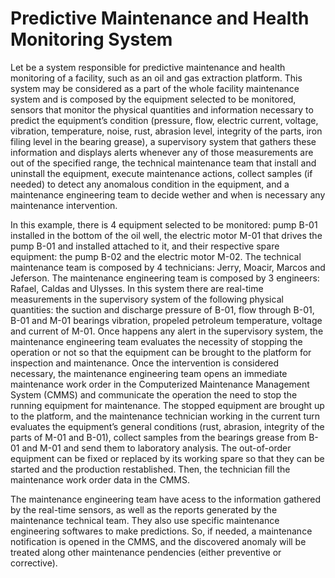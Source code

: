 # Predictive Maintenance and Health Monitoring System

Let be a system responsible for predictive maintenance and health monitoring of a facility, such as an oil and gas extraction platform. This system may be considered as a part of the whole facility maintenance system and is composed by the equipment selected to be monitored, sensors that monitor the physical quantities and information necessary to predict the equipment’s condition (pressure, flow, electric current, voltage, vibration, temperature, noise, rust, abrasion level, integrity of the parts, iron filing level in the bearing grease), a supervisory system that gathers these information and displays alerts whenever any of those measurements are out of the specified range, the technical maintenance team that install and uninstall the equipment, execute maintenance actions, collect samples (if needed) to detect any anomalous condition in the equipment, and a maintenance engineering team to decide wether and when is necessary any maintenance intervention.

In this example, there is 4 equipment selected to be monitored: pump B-01 installed in the bottom of the oil well, the electric motor M-01 that drives the pump B-01 and installed attached to it, and their respective spare equipment: the pump B-02 and the electric motor M-02. The technical maintenance team is composed by 4 technicians: Jerry, Moacir, Marcos and Jeferson. The maintenance engineering team is composed by 3 engineers: Rafael, Caldas and Ulysses. In this system there are real-time measurements in the supervisory system of the following physical quantities: the suction and discharge pressure of B-01, flow through B-01, B-01 and M-01 bearings vibration, propeled petroleum temperature, voltage and current of M-01. Once happens any alert in the supervisory system, the maintenance engineering team evaluates the necessity of stopping the operation or not so that the equipment can be brought to the platform for inspection and maintenance. Once the intervention is considered necessary, the maintenance engineering team opens an immediate maintenance work order in the Computerized Maintenance Management System (CMMS) and communicate the operation the need to stop the running equipment for maintenance. The stopped equipment are brought up to the platform, and the maintenance technician working in the current turn evaluates the equipment’s general conditions (rust, abrasion, integrity of the parts of M-01 and B-01), collect samples from the bearings grease from B-01 and M-01 and send them to laboratory analysis. The out-of-order equipment can be fixed or replaced by its working spare so that they can be started and the production restablished. Then, the technician fill the maintenance work order data in the CMMS.

The maintenance engineering team have acess to the information gathered by the real-time sensors, as well as the reports generated by the maintenance technical team. They also use specific maintenance engineering softwares to make predictions. So, if needed, a maintenance notification is opened in the CMMS, and the discovered anomaly will be treated along other maintenance pendencies (either preventive or corrective).
